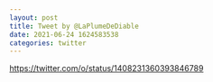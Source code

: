```yaml
--- 
layout: post 
title: Tweet by @LaPlumeDeDiable 
date: 2021-06-24 1624583538 
categories: twitter 
--- 
```

https://twitter.com/o/status/1408231360393846789
